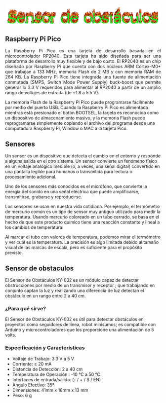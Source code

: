 ![Titulo](cooltext399102852286274.gif)


## Raspberry Pi Pico
<div style="text-align: justify"> La Raspberry Pi Pico es una tarjeta de desarrollo basada en el microcontrolador RP2040. Esta tarjeta ha sido diseñada para ser una plataforma de desarrollo muy flexible y de bajo costo. El RP2040 es un chip diseñado por Raspberry Pi que cuenta con dos núcleos ARM Cortex-M0+ que trabajan a 133 MHz, memoria Flash de 2 MB y con memoria RAM de 264 KB. La Raspberry Pi Pico tiene integrada una fuente de alimentación conmutada (SMPS, Switch Mode Power Supply) buck-boost que permite generar lo 3.3 V requeridos para alimentar al RP2040 a partir de un amplio rango de voltajes de entrada (de ~1.8 a 5.5 V). </div>

La memoria Flash de la Raspberry Pi Pico puede programarse fácilmente por medio del puerto USB. Cuando la Raspberry Pi Pico es alimentada mientras está presionado el botón BOOTSEL, la tarjeta es reconocida como un dispositivo de almacenamiento masivo, y la memoria Flash puede reprogramarse simplemente copiando el archivo del programa desde una computadora Raspberry Pi, Window o MAC a la tarjeta Pico.

## Sensores
Un sensor es un dispositivo que detecta el cambio en el entorno y responde a alguna salida en el otro sistema. Un sensor convierte un fenómeno físico en un voltaje analógico medible (o, a veces, una señal digital) convertido en una pantalla legible para humanos o transmitida para lectura o procesamiento adicional.

Uno de los sensores más conocidos es el micrófono, que convierte la energía del sonido en una señal eléctrica que puede amplificarse, transmitirse, grabarse y reproducirse.

Los sensores se usan en nuestra vida cotidiana. Por ejemplo, el termómetro de mercurio común es un tipo de sensor muy antiguo utilizado para medir la temperatura. Usando mercurio coloreado en un tubo cerrado, se basa en el hecho de que este producto químico tiene una reacción constante y lineal a los cambios de temperatura.

Al marcar el tubo con valores de temperatura, podemos mirar el termómetro y ver cuál es la temperatura. La precisión es algo limitada debido al tamaño visual de las marcas de escala, pero es suficiente para el propósito previsto.

## Sensor de obstaculos
El Sensor de Obstáculos  KY-032 es un módulo capaz de detectar obstrucciones  por medio de un transmisor y receptor ; que trabajando en conjunto captan la luz y realizando una diferencia de luz detectan el obstáculo en un rango entre 2 a 40 cm.

### ¿Para qué sirve?

El Sensor de Obstáculos KY-032 es útil para detectar obstáculos en proyectos como seguidores de línea, robot minisumos; es compatible con Arduino y microcontroladores que los proporcione una alimentación de 5 volts.

### Especificación y Características

- Voltaje de Trabajo: 3.3 V a 5 V
- Corriente:  ≥ 20 mA
- Distancia de Detección:  2  a 40 cm
- Temperatura de Operación :  -10 ℃   a  50 ℃
- Interfaces de entrada/salida:  (- / + / S / EN)
- Angulo Efectivo:  35°
- Dimensiones: 41mm x 18mm x 13 mm
- Peso: 6 g
